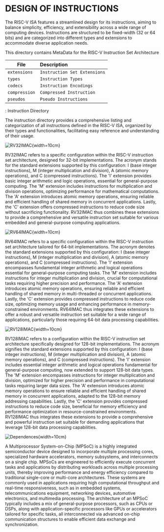 # DESIGN OF INSTRUCTIONS

The RISC-V ISA features a streamlined design for its instructions, aiming to balance simplicity, efficiency, and extensibility across a wide range of computing devices. Instructions are structured to be fixed-width (32 or 64 bits) and are categorized into different types and extensions to accommodate diverse application needs.

This directory contains MetaData for the RISC-V Instruction Set Architecture

| File                           | Description                             |
|--------------------------------|:----------------------------------------|
| `extensions`                   | `Instruction Set Extensions`            |
| `types`                        | `Instruction Types`                     |
| `codecs`                       | `Instruction Encodings`                 |
| `compression`                  | `Compressed Instruction`                |
| `pseudos`                      | `Pseudo Instructions`                   |
: Instruction Directory

The instruction directory provides a comprehensive listing and categorization of all instructions defined in the RISC-V ISA, organized by their types and functionalities, facilitating easy reference and understanding of their usage.

![RV32IMAC](assets/RV32IMAC.svg){width=10cm}

RV32IMAC refers to a specific configuration within the RISC-V instruction set architecture, designed for 32-bit implementations. The acronym stands for the standard extensions supported by this configuration: I (base integer instructions), M (integer multiplication and division), A (atomic memory operations), and C (compressed instructions). The 'I' extension provides basic integer arithmetic and logic operations, essential for general-purpose computing. The 'M' extension includes instructions for multiplication and division operations, optimizing performance for mathematical computations. The 'A' extension introduces atomic memory operations, ensuring reliable and efficient handling of shared memory in concurrent applications. Lastly, the 'C' extension offers compressed instructions to reduce code size without sacrificing functionality. RV32IMAC thus combines these extensions to provide a comprehensive and versatile instruction set suitable for various embedded and general-purpose computing applications.

![RV64IMAC](assets/RV64IMAC.svg){width=10cm}

RV64IMAC refers to a specific configuration within the RISC-V instruction set architecture tailored for 64-bit implementations. The acronym denotes the standard extensions supported by this configuration: I (base integer instructions), M (integer multiplication and division), A (atomic memory operations), and C (compressed instructions). The 'I' extension encompasses fundamental integer arithmetic and logical operations essential for general-purpose computing tasks. The 'M' extension includes instructions for integer multiplication and division, crucial for computational tasks requiring higher precision and performance. The 'A' extension introduces atomic memory operations, ensuring reliable and efficient handling of shared memory in multi-threaded or concurrent applications. Lastly, the 'C' extension provides compressed instructions to reduce code size, optimizing memory usage and enhancing performance in memory-constrained environments. RV64IMAC thus integrates these extensions to offer a robust and versatile instruction set suitable for a wide range of applications, particularly those requiring 64-bit data processing capabilities.

![RV128IMAC](assets/RV128IMAC.svg){width=10cm}

RV128IMAC refers to a configuration within the RISC-V instruction set architecture specifically designed for 128-bit implementations. The acronym signifies the standard extensions supported by this configuration: I (base integer instructions), M (integer multiplication and division), A (atomic memory operations), and C (compressed instructions). The 'I' extension includes essential integer arithmetic and logical operations fundamental for general-purpose computing, now extended to support 128-bit data types. The 'M' extension encompasses instructions for integer multiplication and division, optimized for higher precision and performance in computational tasks requiring larger data sizes. The 'A' extension introduces atomic memory operations to ensure reliable and efficient handling of shared memory in concurrent applications, adapted to the 128-bit memory addressing capabilities. Lastly, the 'C' extension provides compressed instructions to reduce code size, beneficial for memory efficiency and performance optimization in resource-constrained environments. RV128IMAC thus integrates these extensions to provide a comprehensive and powerful instruction set suitable for demanding applications that leverage 128-bit data processing capabilities.

![Dependences](assets/dependences-global.svg){width=10cm}

A Multiprocessor System-on-Chip (MPSoC) is a highly integrated semiconductor device designed to incorporate multiple processing cores, specialized hardware accelerators, memory subsystems, and interconnects on a single chip. MPSoCs are engineered to efficiently execute concurrent tasks and applications by distributing workloads across multiple processing units, thereby improving performance and energy efficiency compared to traditional single-core or multi-core architectures. These systems are commonly used in applications requiring high computational throughput and real-time responsiveness, such as in embedded systems, telecommunications equipment, networking devices, automotive electronics, and multimedia processing. The architecture of an MPSoC typically includes a mix of general-purpose processors, such as CPUs or DSPs, along with application-specific processors like GPUs or accelerators tailored for specific tasks, all interconnected via advanced on-chip communication structures to enable efficient data exchange and synchronization.
